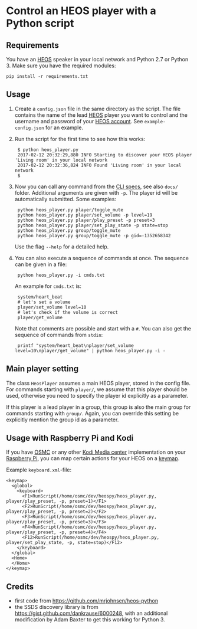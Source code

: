 # Control an HEOS player with a Python script

## Requirements

You have an [HEOS][] speaker in your local network and Python 2.7 or
Python 3. Make sure you have the required modules:

```
pip install -r requirements.txt
```

## Usage

1. Create a `config.json` file in the same directory as the script. The file
   contains the name of the lead [HEOS][] player you want to control and the
   username and password of your [HEOS account][]. See `example-config.json`
   for an example.

2. Run the script for the first time to see how this works:

        $ python heos_player.py 
        2017-02-12 20:32:29,880 INFO Starting to discover your HEOS player 'Living room' in your local network
        2017-02-12 20:32:36,824 INFO Found 'Living room' in your local network
        $
        
3. Now you can call any command from the [CLI specs][specs], see also `docs/`
   folder. Additional arguments are given with `-p`. The player id will be
   automatically submitted. Some examples:

        python heos_player.py player/toggle_mute
        python heos_player.py player/set_volume -p level=19
        python heos_player.py player/play_preset -p preset=3
        python heos_player.py player/set_play_state -p state=stop
        python heos_player.py group/toggle_mute 
        python heos_player.py group/toggle_mute -p gid=-1352658342
        
    Use the flag `--help` for a detailed help.
    
4. You can also execute a sequence of commands at once. The sequence can be
   given in a file:
   
        python heos_player.py -i cmds.txt
        
   An example for `cmds.txt` is:
   
        system/heart_beat
        # let's set a volume
        player/set_volume level=10
        # let's check if the volume is correct
        player/get_volume 

   Note that comments are possible and start with a `#`. You can also get the
   sequence of commands from `stdin`:
   
        printf "system/heart_beat\nplayer/set_volume level=10\nplayer/get_volume" | python heos_player.py -i -

[specs]: http://rn.dmglobal.com/euheos/HEOS_CLI_ProtocolSpecification.pdf
[HEOS]: http://heoslink.denon.com
[HEOS account]: http://denon.custhelp.com/app/answers/detail/a_id/1968

## Main player setting

The class `HeosPlayer` assumes a main HEOS player, stored in the config
file. For commands starting with `player/`, we assume that this player should
be used, otherwise you need to specify the player id explicitly as a parameter.

If this player is a lead player in a group, this group is also the main group
for commands starting with `group/`. Again, you can override this setting be
explicitly mention the group id as a  parameter.

    
## Usage with Raspberry Pi and Kodi

If you have [OSMC][] or any other [Kodi Media center][Kodi] implementation on
your [Raspberry Pi][raspi], you can map certain actions for your HEOS on a
[keymap][].

[OSMC]: https://osmc.tv
[raspi]: https://www.raspberrypi.org
[Kodi]: http://kodi.wiki/view/Kodi
[keymap]: http://kodi.wiki/view/Keymaps

Example `keyboard.xml`-file:
```
<keymap>
  <global>
    <keyboard>
      <F1>RunScript(/home/osmc/dev/heospy/heos_player.py, player/play_preset, -p, preset=1)</F1>
      <F2>RunScript(/home/osmc/dev/heospy/heos_player.py, player/play_preset, -p, preset=2)</F2>
      <F3>RunScript(/home/osmc/dev/heospy/heos_player.py, player/play_preset, -p, preset=3)</F3>
      <F4>RunScript(/home/osmc/dev/heospy/heos_player.py, player/play_preset, -p, preset=4)</F4>
      <F12>RunScript(/home/osmc/dev/heospy/heos_player.py, player/set_play_state, -p, state=stop)</F12>
    </keyboard>
  </global>
  <Home>
  </Home>
</keymap>
```

## Credits

- first code from <https://github.com/mrjohnsen/heos-python>
- the SSDS discovery library is from
  <https://gist.github.com/dankrause/6000248>, with an additional modification
  by Adam Baxter to get this working for Python 3.
